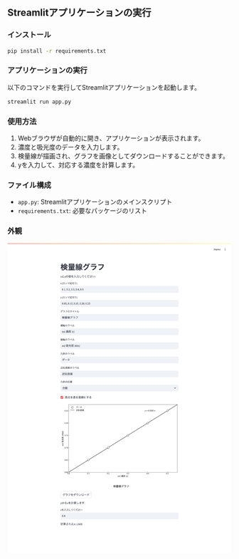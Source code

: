 ## Streamlitアプリケーションの実行

### インストール


```sh
pip install -r requirements.txt
```

### アプリケーションの実行

以下のコマンドを実行してStreamlitアプリケーションを起動します。

```sh 
streamlit run app.py
```

### 使用方法

1. Webブラウザが自動的に開き、アプリケーションが表示されます。
2. 濃度と吸光度のデータを入力します。
3. 検量線が描画され、グラフを画像としてダウンロードすることができます。
4. yを入力して、対応する濃度を計算します。

### ファイル構成

- `app.py`: Streamlitアプリケーションのメインスクリプト
- `requirements.txt`: 必要なパッケージのリスト

### 外観
![アプリケーションのスクリーンショット](screenshot.png)
